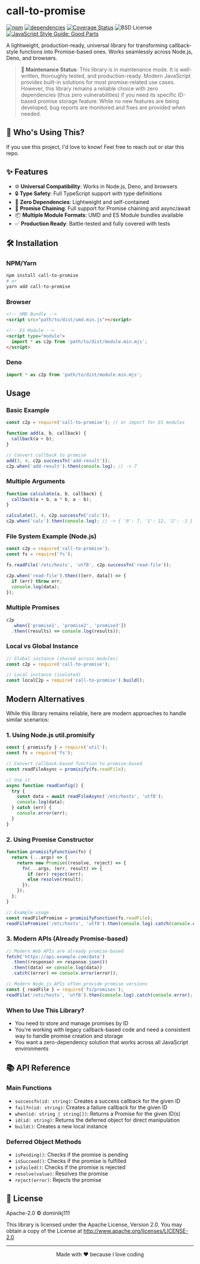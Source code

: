 # call-to-promise

[![npm](https://img.shields.io/npm/v/call-to-promise)](https://www.npmjs.com/package/call-to-promise)
[![dependencies](https://img.shields.io/badge/production%20dependencies-0-brightgreen.svg)](https://github.com/dominikj111/prutill/blob/main/package.json)
[![Coverage Status](https://coveralls.io/repos/boennemann/badges/badge.svg)](https://coveralls.io/r/boennemann/badges)
![BSD License](https://img.shields.io/badge/license-BSD%203--Clause-blue.svg)
[![JavaScript Style Guide: Good Parts](https://img.shields.io/badge/code%20style-goodparts-brightgreen.svg?style=flat)](https://github.com/dwyl/goodparts 'JavaScript The Good Parts')

A lightweight, production-ready, universal library for transforming callback-style functions into Promise-based ones.
Works seamlessly across Node.js, Deno, and browsers.

> **📌 Maintenance Status**: This library is in maintenance mode. It is well-written, thoroughly tested, and production-ready.
> Modern JavaScript provides built-in solutions for most promise-related use cases. However,
> this library remains a reliable choice with zero dependencies (thus zero vulnerabilities)
> if you need its specific ID-based promise storage feature. While no new features are being developed,
> bug reports are monitored and fixes are provided when needed.

## 🚀 Who's Using This?

If you use this project, I'd love to know! Feel free to reach out or star this repo.

## ✨ Features

- 🌐 **Universal Compatibility**: Works in Node.js, Deno, and browsers
- 🔒 **Type Safety**: Full TypeScript support with type definitions
- 🎯 **Zero Dependencies**: Lightweight and self-contained
- 🔄 **Promise Chaining**: Full support for Promise chaining and async/await
- 📦 **Multiple Module Formats**: UMD and ES Module bundles available
- ✅ **Production Ready**: Battle-tested and fully covered with tests

## 🛠️ Installation

### NPM/Yarn

```bash
npm install call-to-promise
# or
yarn add call-to-promise
```

### Browser

```html
<!-- UMD Bundle -->
<script src="path/to/dist/umd.min.js"></script>

<!-- ES Module -->
<script type="module">
  import * as c2p from 'path/to/dist/module.min.mjs';
</script>
```

### Deno

```javascript
import * as c2p from 'path/to/dist/module.min.mjs';
```

## Usage

### Basic Example

```javascript
const c2p = require('call-to-promise'); // or import for ES modules

function add(a, b, callback) {
  callback(a + b);
}

// Convert callback to promise
add(3, 4, c2p.successfn('add-result'));
c2p.when('add-result').then(console.log); // -> 7
```

### Multiple Arguments

```javascript
function calculate(a, b, callback) {
  callback(a + b, a * b, a - b);
}

calculate(3, 4, c2p.successfn('calc'));
c2p.when('calc').then(console.log); // -> { '0': 7, '1': 12, '2': -1 }
```

### File System Example (Node.js)

```javascript
const c2p = require('call-to-promise');
const fs = require('fs');

fs.readFile('/etc/hosts', 'utf8', c2p.successfn('read-file'));

c2p.when('read-file').then(([err, data]) => {
  if (err) throw err;
  console.log(data);
});
```

### Multiple Promises

```javascript
c2p
  .when(['promise1', 'promise2', 'promise3'])
  .then((results) => console.log(results));
```

### Local vs Global Instance

```javascript
// Global instance (shared across modules)
const c2p = require('call-to-promise');

// Local instance (isolated)
const localC2p = require('call-to-promise').build();
```

## Modern Alternatives

While this library remains reliable, here are modern approaches to handle similar scenarios:

### 1. Using Node.js util.promisify

```javascript
const { promisify } = require('util');
const fs = require('fs');

// Convert callback-based function to promise-based
const readFileAsync = promisify(fs.readFile);

// Use it
async function readConfig() {
  try {
    const data = await readFileAsync('/etc/hosts', 'utf8');
    console.log(data);
  } catch (err) {
    console.error(err);
  }
}
```

### 2. Using Promise Constructor

```javascript
function promisifyFunction(fn) {
  return (...args) => {
    return new Promise((resolve, reject) => {
      fn(...args, (err, result) => {
        if (err) reject(err);
        else resolve(result);
      });
    });
  };
}

// Example usage
const readFilePromise = promisifyFunction(fs.readFile);
readFilePromise('/etc/hosts', 'utf8').then(console.log).catch(console.error);
```

### 3. Modern APIs (Already Promise-based)

```javascript
// Modern Web APIs are already promise-based
fetch('https://api.example.com/data')
  .then((response) => response.json())
  .then((data) => console.log(data))
  .catch((error) => console.error(error));

// Modern Node.js APIs often provide promise versions
const { readFile } = require('fs/promises');
readFile('/etc/hosts', 'utf8').then(console.log).catch(console.error);
```

### When to Use This Library?

- You need to store and manage promises by ID
- You're working with legacy callback-based code and need a consistent way to handle promise creation and storage
- You want a zero-dependency solution that works across all JavaScript environments

## 📚 API Reference

### Main Functions

- `successfn(id: string)`: Creates a success callback for the given ID
- `failfn(id: string)`: Creates a failure callback for the given ID
- `when(id: string | string[])`: Returns a Promise for the given ID(s)
- `id(id: string)`: Returns the deferred object for direct manipulation
- `build()`: Creates a new local instance

### Deferred Object Methods

- `isPending()`: Checks if the promise is pending
- `isSucceed()`: Checks if the promise is fulfilled
- `isFailed()`: Checks if the promise is rejected
- `resolve(value)`: Resolves the promise
- `reject(error)`: Rejects the promise

## 📄 License

Apache-2.0 © dominikj111

This library is licensed under the Apache License, Version 2.0. You may obtain a copy of the License at
<http://www.apache.org/licenses/LICENSE-2.0>

---

<div align="center">
Made with ❤️ because I love coding
</div>
